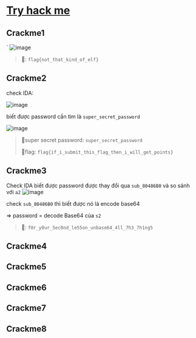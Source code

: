 #  [Try hack me](https://tryhackme.com/r/room/reverselfiles)
## Crackme1
`
![image](https://github.com/1Nhihi/Wargame/assets/127366803/99bb359a-5cee-44a9-815a-abbe4530e898)

> 🚩: `flag{not_that_kind_of_elf}`

## Crackme2
check IDA:

![image](https://github.com/1Nhihi/Wargame/assets/127366803/42ecd302-5683-4c37-8068-fc5a117be753)

biết được password cần tìm là `super_secret_password`

![image](https://github.com/1Nhihi/Wargame/assets/127366803/0596b36b-3edc-46b1-ac84-ce920eac4eb9)

> 🚩super secret password: `super_secret_password`
> 
> 🚩flag: `flag{if_i_submit_this_flag_then_i_will_get_points}`



## Crackme3
Check IDA biết được password được thay đổi qua `sub_80486B0` và so sánh với `a2`
![image](https://github.com/1Nhihi/Wargame/assets/127366803/b857aa26-8cc8-41a3-a52a-905865723b07)

check `sub_80486B0` thì biết được nó là encode base64

=> password = decode Base64 của `s2`
>🚩: `f0r_y0ur_5ec0nd_le55on_unbase64_4ll_7h3_7h1ng5`
## Crackme4
## Crackme5
## Crackme6
## Crackme7
## Crackme8
